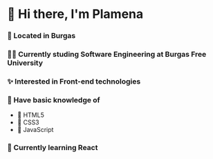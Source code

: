 # 👋 Hi there, I'm Plamena

### 🌊 Located in Burgas

### :woman_student: Currently studing Software Engineering at Burgas Free University

### :sparkles: Interested in Front-end technologies

### 📖 Have basic knowledge of
-  🚀 HTML5
-  🚀 CSS3
-  🚀 JavaScript

### 🌱 Currently learning React

